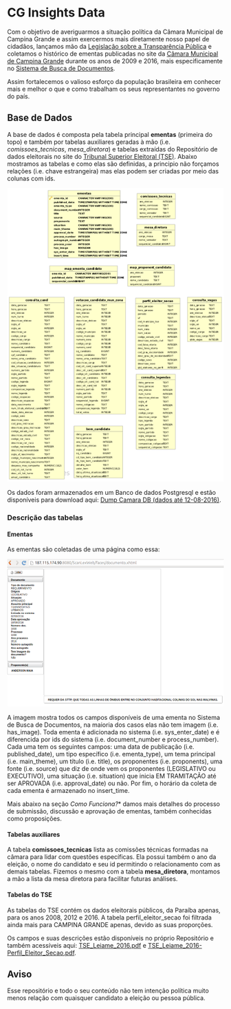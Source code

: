 # CG Insights Data

Com o objetivo de averiguarmos a situação política da Câmara Municipal de Campina Grande e assim exercermos mais diretamente nosso papel de cidadãos, lançamos mão da [Legislação sobre a Transparência Pública](http://www.portaldatransparencia.gov.br/sobre/Legislacao.asp) e coletamos o histórico de ementas publicadas no site da [Câmara Municipal de Campina Grande](https://www.campinagrande.pb.leg.br/) durante os anos de 2009 e 2016, mais especificamente no [Sistema de Busca de Documentos](http://187.115.174.90:8080/ScanLexWeb/).

Assim fortalecemos o valioso esforço da população brasileira em conhecer mais e melhor o que e como trabalham os seus representantes no governo do país.

## Base de Dados
A base de dados é composta pela tabela principal **ementas** (primeira do topo) e também por tabelas auxiliares geradas à mão (i.e. *comissoes_tecnicas*, *mesa_diretora*) e tabelas extraídas do Repositório de dados eleitorais no site do [Tribunal Superior Eleitoral (TSE)](http://www.tse.jus.br/eleicoes/estatisticas/repositorio-de-dados-eleitorais). Abaixo mostramos as tabelas e como elas são definidas, a principio não forçamos relações (i.e. chave estrangeira) mas elas podem ser criadas por meio das colunas com ids. 

![Camara Data Model](camara_data_model.png)

Os dados foram armazenados em um Banco de dados Postgresql e estão disponíveis para download aqui: [Dump Camara DB (dados até 12-08-2016)](dump_camara_db_12-08-16.zip).

### Descrição das tabelas

#### Ementas
As ementas são coletadas de uma página como essa:

![Exemplo de Ementa](ementa_exemplo.png)

A imagem mostra todos os campos disponíveis de uma ementa no Sistema de Busca de Documentos, na maioria dos casos elas não tem imagem (i.e. has_image). Toda ementa é adicionada no sistema (i.e. sys_enter_date) e é diferencida por ids do sistema (i.e. document_number e process_number). Cada uma tem os seguintes campos: uma data de publicação (i.e. published_date), um  tipo específico (i.e. ementa_type), um tema principal (i.e. main_theme), um título (i.e. title), os proponentes (i.e. proponents), uma fonte (i.e. source) que diz de onde vem os proponentes (LEGISLATIVO ou EXECUTIVO), uma situação (i.e. situation) que inicia EM TRAMITAÇÃO até ser APROVADA (i.e. approval_date) ou não. Por fim, o horário da coleta de cada ementa é armazenado no insert_time.

Mais abaixo na seção *Como Funciona?** damos mais detalhes do processo de submissão, discussão e aprovação de ementas, também conhecidas como proposições.

#### Tabelas auxiliares
A tabela **comissoes_tecnicas** lista as comissões técnicas formadas na câmara para lidar com questões específicas. Ela possui também o ano da eleição, o nome do candidato e seu id permitindo o relacionamento com as demais tabelas. Fizemos o mesmo com a tabela **mesa_diretora**, montamos a mão a lista da mesa diretora para facilitar futuras análises.

#### Tabelas do TSE
As tabelas do TSE contém os dados eleitorais públicos, da Paraíba apenas, para os anos 2008, 2012 e 2016. A tabela perfil_eleitor_secao foi filtrada ainda mais para CAMPINA GRANDE apenas, devido as suas proporções.

Os campos e suas descrições estão disponíveis no próprio Repositório e também acessíveis aqui: [TSE_Leiame_2016.pdf](TSE_Leiame_2016.pdf) e [TSE_Leiame_2016-Perfil_Eleitor_Secao.pdf](TSE_Leiame_2016-Perfil_Eleitor_Secao.pdf).

## Aviso
Esse repositório e todo o seu conteúdo não tem intenção política muito menos relação com quaisquer candidato a eleição ou pessoa pública.

